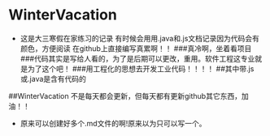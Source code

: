 # WinterVacation
+ 这是大三寒假在家练习的记录
有时候会用用.java和.js文档记录因为代码会有颜色，方便阅读
在github上直接编写真累啊！！
###真冷啊，坐着看项目
###代码其实是写给人看的，为了是后期可以更改，重用。软件工程这专业就是为了这个吧！
###用工程化的思想去开发工业代码！！！！
##其中带.js或.java是含有代码的

##WinterVacation 不是每天都会更新，但每天都有更新github其它东西，加油！！
+ 原来可以创建好多个.md文件的啊!原来以为只可以写一个。
